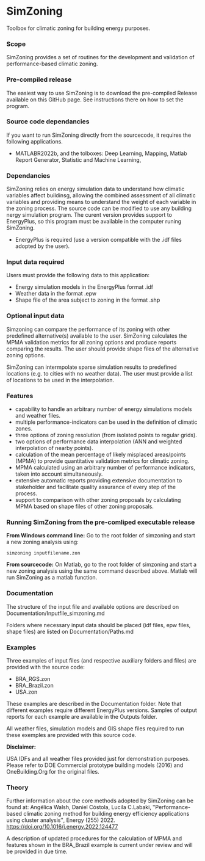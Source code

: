 # SimZoning
Toolbox for climatic zoning for building energy purposes.

### Scope
SimZoning provides a set of routines for the development and validation of performance-based climatic zoning.

### Pre-compiled release
The easiest way to use SimZoning is to download the pre-compiled Release available on this GitHub page. See instructions there on how to set the program.

### Source code dependancies
If you want to run SimZoning directly from the sourcecode, it requires the following applications.
  - MATLABR2022b, and the tolboxes: Deep Learning, Mapping, Matlab Report Generator, Statistic and Machine Learning, 
  
### Dependancies
SimZoning relies on energy simulation data to understand how climatic variables affect buildinsg, allowing the combined assessment of all climatic variables and providing means to understand the weight of each variable in the zoning process. The source code can be modified to use any building nergy simulation program. The curent version provides support to EnergyPlus, so this program must be available in the computer runing SimZoning.
  - EnergyPlus is required (use a version compatible with the .idf files adopted by the user).

### Input data required
Users must provide the following data to this application:
  - Energy simulation models in the EnergyPlus format .idf
  - Weather data in the format .epw
  - Shape file of the area subject to zoning in the format .shp 
  
### Optional input data
Simzoning can compare the performance of its zoning with other predefined alternative(s) available to the user. SimZoning calculates the MPMA validation metrics for all zoning options and produce reports comparing the results. The user should provide shape files of the alternative zoning options.

SimZoning can intermpolate sparse simulation results to predefined locations (e.g. to cities with no weather data). The user must provide a list of locations to be used in the interpolation.

### Features
  - capability to handle an arbitrary number of energy simulations models and weather files. 
  - multiple performance-indicators can be used in the definition of climatic zones.
  - three options of zoning resolution (from isolated points to regular grids).
  - two options of performance data interpolation (ANN and weighted interpolation of nearby points).
  - calculation of the mean percentage of likely misplaced areas/points (MPMA) to provide quantitative validation metrics for climatic zoning.
  - MPMA calculated using an arbitrary number of performance indicators, taken into account simultaneously. 
  - extensive automatic reports providing extensive documentation to stakeholder and facilitate quality assurance of every step of the process.
  - support to comparison with other zoning proposals by calculating MPMA based on shape files of other zoning proposals.

### Running SimZoning from the pre-comliped executable release
**From Windows command line:**
Go to the root folder of simzoning and start a new zoning analysis using:

```
simzoning inputfilename.zon
```

**From sourcecode:**
On Matlab, go to the root folder of simzoning and start a new zoning analysis using the same command described above. Matlab will run SimZoning as a matlab function. 

### Documentation
The structure of the input file and available options are described on Documentation/Inputfile_simzoning.md

Folders where necessary input data should be placed (idf files, epw files, shape files) are listed on Documentation/Paths.md

### Examples
Three examples of input files (and respective auxiliary folders and files) are provided with the source code:
* BRA_RGS.zon
* BRA_Brazil.zon
* USA.zon

These examples are described in the Documentation folder. Note that different examples require different EnergyPlus versions.
Samples of output reports for each example are available in the Outputs folder.

All weather files, simulation models and GIS shape files required to run these exemples are provided with this source code.

**Disclaimer:**

USA IDFs and all weather files provided just for demonstration purposes.
Please refer to DOE Commercial prototype building models (2016) and OneBuilding.Org for the original files.

### Theory 
Further information about the core methods adopted by SimZoning can be found at:
Angélica Walsh, Daniel Cóstola, Lucila C.Labaki, ʺPerformance-based climatic zoning method for building energy efficiency applications using cluster analysisʺ, Energy (255) 2022. https://doi.org/10.1016/j.energy.2022.124477

A description of updated procedures for the calculation of MPMA and features shown in the BRA_Brazil example is current under review and will be provided in due time. 
